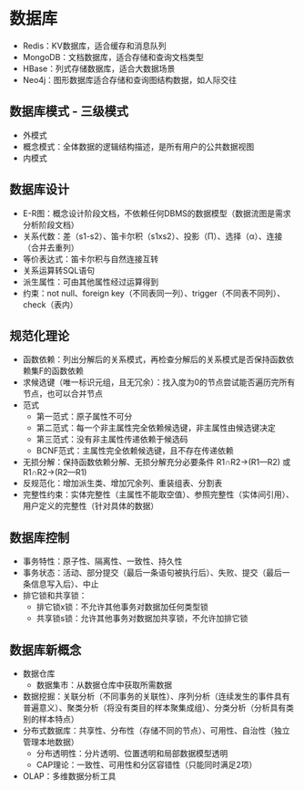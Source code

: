 # 数据库
- Redis：KV数据库，适合缓存和消息队列
- MongoDB：文档数据库，适合存储和查询文档类型
- HBase：列式存储数据库，适合大数据场景
- Neo4j：图形数据库适合存储和查询图结构数据，如人际交往

## 数据库模式 - 三级模式
- 外模式
- 概念模式：全体数据的逻辑结构描述，是所有用户的公共数据视图
- 内模式

## 数据库设计
- E-R图：概念设计阶段文档，不依赖任何DBMS的数据模型（数据流图是需求分析阶段文档）
- 关系代数：差（s1-s2）、笛卡尔积（s1xs2）、投影（Π）、选择（α）、连接（合并去重列）
- 等价表达式：笛卡尔积与自然连接互转
- 关系运算转SQL语句
- 派生属性：可由其他属性经过运算得到
- 约束：not null、foreign key（不同表同一列）、trigger（不同表不同列）、check（表内）

## 规范化理论
- 函数依赖：列出分解后的关系模式，再检查分解后的关系模式是否保持函数依赖集F的函数依赖
- 求候选键（唯一标识元组，且无冗余）：找入度为0的节点尝试能否遍历完所有节点，也可以合并节点
- 范式
  - 第一范式：原子属性不可分
  - 第二范式：每一个非主属性完全依赖候选键，非主属性由候选键决定
  - 第三范式：没有非主属性传递依赖于候选码
  - BCNF范式：主属性完全依赖候选键，且不存在传递依赖
- 无损分解：保持函数依赖分解、无损分解充分必要条件 R1∩R2→(R1—R2) 或 R1∩R2→(R2—R1) 
- 反规范化：增加派生类、增加冗余列、重装组表、分割表
- 完整性约束：实体完整性（主属性不能取空值）、参照完整性（实体间引用）、用户定义的完整性（针对具体的数据）


## 数据库控制
- 事务特性：原子性、隔离性、一致性、持久性
- 事务状态：活动、部分提交（最后一条语句被执行后）、失败、提交（最后一条信息写入后）、中止
- 排它锁和共享锁：
  - 排它锁x锁：不允许其他事务对数据加任何类型锁
  - 共享锁s锁：允许其他事务对数据加共享锁，不允许加排它锁

## 数据库新概念
- 数据仓库
  - 数据集市：从数据仓库中获取所需数据
- 数据挖掘：关联分析（不同事务的关联性）、序列分析（连续发生的事件具有普遍意义）、聚类分析（将没有类目的样本聚集成组）、分类分析（分析具有类别的样本特点）
- 分布式数据库：共享性、分布性（存储不同的节点）、可用性、自治性（独立管理本地数据）
  - 分布透明性：分片透明、位置透明和局部数据模型透明
  - CAP理论：一致性、可用性和分区容错性（只能同时满足2项）
- OLAP：多维数据分析工具